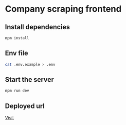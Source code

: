 # Company scraping frontend

## Install dependencies

```bash
npm install
```

## Env file

```bash
cat .env.example > .env
```

## Start the server

```bash
npm run dev
```

## Deployed url

[Visit](https://company-scraping-frontend.vercel.app/)
